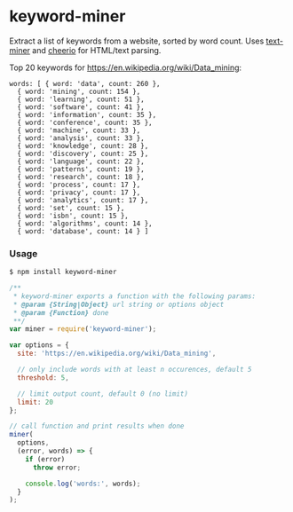 # keyword-miner

Extract a list of keywords from a website, sorted by word count. Uses [text-miner](https://github.com/Planeshifter/text-miner) and [cheerio](https://github.com/cheeriojs/cheerio) for HTML/text parsing.

Top 20 keywords for https://en.wikipedia.org/wiki/Data_mining:

```
words: [ { word: 'data', count: 260 },
  { word: 'mining', count: 154 },
  { word: 'learning', count: 51 },
  { word: 'software', count: 41 },
  { word: 'information', count: 35 },
  { word: 'conference', count: 35 },
  { word: 'machine', count: 33 },
  { word: 'analysis', count: 33 },
  { word: 'knowledge', count: 28 },
  { word: 'discovery', count: 25 },
  { word: 'language', count: 22 },
  { word: 'patterns', count: 19 },
  { word: 'research', count: 18 },
  { word: 'process', count: 17 },
  { word: 'privacy', count: 17 },
  { word: 'analytics', count: 17 },
  { word: 'set', count: 15 },
  { word: 'isbn', count: 15 },
  { word: 'algorithms', count: 14 },
  { word: 'database', count: 14 } ]
```

### Usage

```bash
$ npm install keyword-miner
```

```javascript
/**
 * keyword-miner exports a function with the following params:
 * @param {String|Object} url string or options object
 * @param {Function} done
 **/
var miner = require('keyword-miner');

var options = {
  site: 'https://en.wikipedia.org/wiki/Data_mining',

  // only include words with at least n occurences, default 5
  threshold: 5,

  // limit output count, default 0 (no limit)
  limit: 20
};

// call function and print results when done
miner(
  options,
  (error, words) => {
    if (error)
      throw error;

    console.log('words:', words);
  }
);
```
